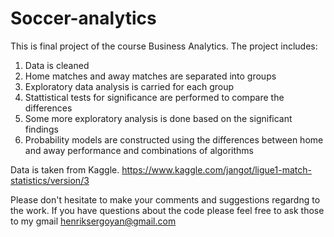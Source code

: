 # Soccer-analytics

This is final project of the course Business Analytics. The project includes:

1. Data is cleaned
2. Home matches and away matches are separated into groups
3. Exploratory data analysis is carried for each group
4. Stattistical tests for significance are performed to compare the differences
5. Some more exploratory analysis is done based on the significant findings
6. Probability models are constructed using the differences between home and away performance and combinations of algorithms 


Data is taken from Kaggle. https://www.kaggle.com/jangot/ligue1-match-statistics/version/3

Please don't hesitate to make your comments and suggestions regardng to the work. If you have questions about 
the code please feel free to ask those to my gmail henriksergoyan@gmail.com
